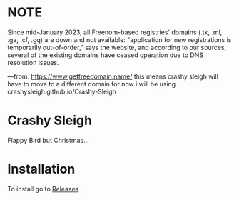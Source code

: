 
# NOTE  

Since mid-January 2023, all Freenom-based registries' domains (.tk, .ml, .ga, .cf, .gq) are down and not available: "application for new registrations is temporarily out-of-order," says the website, and according to our sources, several of the existing domains have ceased operation due to DNS resolution issues.
 
—from: https://www.getfreedomain.name/
this means crashy sleigh will have to move to a different domain for now i will be using crashysleigh.github.io/Crashy-Sleigh

# Crashy Sleigh

Flappy Bird but Christmas...

# Installation
To install go to 
[Releases](https://github.com/RhysGit/Crashy-Sleigh/releases) 
